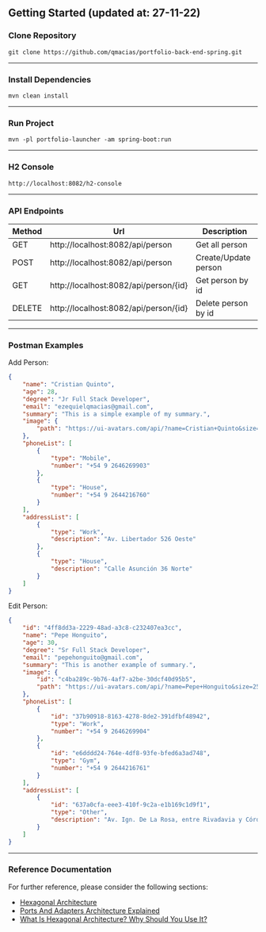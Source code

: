 ## Getting Started (updated at: 27-11-22)

### Clone Repository
```console
git clone https://github.com/qmacias/portfolio-back-end-spring.git
```
---
### Install Dependencies
```console
mvn clean install
```
---
### Run Project
```console
mvn -pl portfolio-launcher -am spring-boot:run
```
---
### H2 Console
```
http://localhost:8082/h2-console
```
---
### API Endpoints

| Method | Url                                         | Description          |
|--------|---------------------------------------------|----------------------|
| GET    | http://localhost:8082/api/person            | Get all person       |
| POST   | http://localhost:8082/api/person            | Create/Update person |
| GET    | http://localhost:8082/api/person/{id}       | Get person by id     |
| DELETE | http://localhost:8082/api/person/{id}       | Delete person by id  |

---
### Postman Examples

Add Person:
```json
{
    "name": "Cristian Quinto",
    "age": 28,
    "degree": "Jr Full Stack Developer",
    "email": "ezequielqmacias@gmail.com",
    "summary": "This is a simple example of my summary.",
    "image": {
        "path": "https://ui-avatars.com/api/?name=Cristian+Quinto&size=255"
    },
    "phoneList": [
        {
            "type": "Mobile",
            "number": "+54 9 2646269903"
        },
        {
            "type": "House",
            "number": "+54 9 2644216760"
        }
    ],
    "addressList": [
        {
            "type": "Work",
            "description": "Av. Libertador 526 Oeste"
        },
        {
            "type": "House",
            "description": "Calle Asunción 36 Norte"
        }
    ]
}
```

Edit Person:
```json
{
    "id": "4ff8dd3a-2229-48ad-a3c8-c232407ea3cc",
    "name": "Pepe Honguito",
    "age": 30,
    "degree": "Sr Full Stack Developer",
    "email": "pepehonguito@gmail.com",
    "summary": "This is another example of summary.",
    "image": {
        "id": "c4ba289c-9b76-4af7-a2be-30dcf40d95b5",
        "path": "https://ui-avatars.com/api/?name=Pepe+Honguito&size=255"
    },
    "phoneList": [
        {
            "id": "37b90918-8163-4278-8de2-391dfbf48942",
            "type": "Work",
            "number": "+54 9 2646269904"
        },
        {
            "id": "e6dddd24-764e-4df8-93fe-bfed6a3ad748",
            "type": "Gym",
            "number": "+54 9 2644216761"
        }
    ],
    "addressList": [
        {
            "id": "637a0cfa-eee3-410f-9c2a-e1b169c1d9f1",
            "type": "Other",
            "description": "Av. Ign. De La Rosa, entre Rivadavia y Córdoba"
        }
    ]
}
```
---

### Reference Documentation
For further reference, please consider the following sections:

- [Hexagonal Architecture](https://alistair.cockburn.us/hexagonal-architecture/)
- [Ports And Adapters Architecture Explained](https://codesoapbox.dev/ports-adapters-aka-hexagonal-architecture-explained/)
- [What Is Hexagonal Architecture? Why Should You Use It?](https://cardoai.com/what-is-hexagonal-architecture-should-you-use-it/)